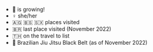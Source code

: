 
- :toolbox: is growing!
- :female_sign: she/her
- :antigua_barbuda: :bahamas: :sint_maarten: places visited
- :brazil: last place visited (November 2022)
- :thailand: on the travel to list
- :martial_arts_uniform: Brazilian Jiu Jitsu Black Belt (as of November 2022)

